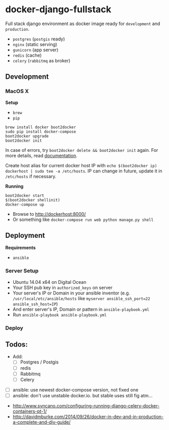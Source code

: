 # docker-django-fullstack

Full stack django environment as docker image ready for `development` and `production`.

- `postgres` (`postgis` ready)
- `nginx` (static serving)
- `gunicorn` (app server)
- `redis` (cache)
- `celery` (`rabbitmq` as broker)

## Development

### MacOS X

**Setup**

- `brew`
- `pip`

```
brew install docker boot2docker
sudo pip install docker-compose
boot2docker upgrade
boot2docker init
```

In case of errors, try `boot2docker delete && boot2docker init` again.
For more details, read [documentation](https://docs.docker.com/installation/mac/).

Create host alias for current docker host IP with `echo $(boot2docker ip) dockerhost | sudo tee -a /etc/hosts`.
IP can change in future, update it in `/etc/hosts` if necessary.

**Running**

```
boot2docker start
$(boot2docker shellinit)
docker-compose up
```

- Browse to [http://dockerhost:8000/](http://dockerhost:8000/)
- Or something like `docker-compose run web python manage.py shell`

## Deployment

**Requirements**

- `ansible`

### Server Setup

- Ubuntu 14.04 x64 on Digital Ocean
- Your SSH pub key in `authorized_keys` on server
- Your server's IP or Domain in your ansible inventor (e.g. `/usr/local/etc/ansible/hosts` like `myserver ansible_ssh_port=22 ansible_ssh_host=IP`)
- And enter server's IP, Domain or pattern in `ansible-playbook.yml`
- Run `ansible-playbook ansible-playbook.yml`

### Deploy

## Todos:

- Add:
  - [ ] Postgres / Postgis
  - [ ] redis
  - [ ] Rabbitmq
  - [ ] Celery
- [ ] ansible: use newest docker-compose version, not fixed one
- [ ] ansible: don't use unstable docker.io. but stable uses still fig atm...

- http://www.syncano.com/configuring-running-django-celery-docker-containers-pt-1/
- http://davidmburke.com/2014/09/26/docker-in-dev-and-in-production-a-complete-and-diy-guide/

